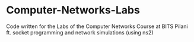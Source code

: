 # Computer-Networks-Labs
Code written for the Labs of the Computer Networks Course at BITS Pilani ft. socket programming and network simulations (using ns2)
